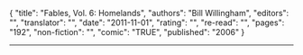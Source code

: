 {
"title": "Fables, Vol. 6: Homelands",
"authors": "Bill Willingham",
"editors": "",
"translator": "",
"date": "2011-11-01",
"rating": "",
"re-read": "",
"pages": "192",
"non-fiction": "",
"comic": "TRUE",
"published": "2006"
}

---
